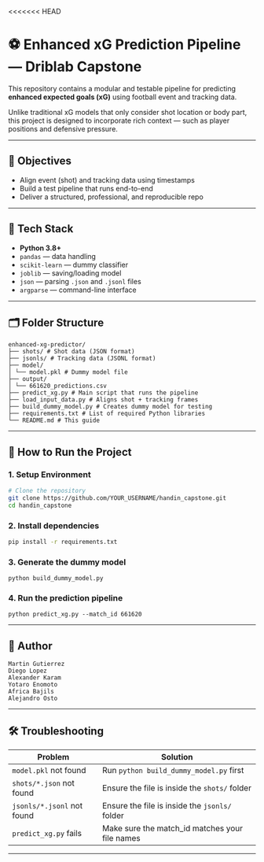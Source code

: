 <<<<<<< HEAD
# ⚽ Enhanced xG Prediction Pipeline — Driblab Capstone

This repository contains a modular and testable pipeline for predicting **enhanced expected goals (xG)** using football event and tracking data.

Unlike traditional xG models that only consider shot location or body part, this project is designed to incorporate rich context — such as player positions and defensive pressure.

---

## 🎯 Objectives

- Align event (shot) and tracking data using timestamps
- Build a test pipeline that runs end-to-end
- Deliver a structured, professional, and reproducible repo

---

## 🧰 Tech Stack

- **Python 3.8+**
- `pandas` — data handling
- `scikit-learn` — dummy classifier
- `joblib` — saving/loading model
- `json` — parsing `.json` and `.jsonl` files
- `argparse` — command-line interface

---

## 🗂️ Folder Structure
```
enhanced-xg-predictor/
├── shots/ # Shot data (JSON format)
├── jsonls/ # Tracking data (JSONL format)
├── model/
│ └── model.pkl # Dummy model file
├── output/
│ └── 661620_predictions.csv
├── predict_xg.py # Main script that runs the pipeline
├── load_input_data.py # Aligns shot + tracking frames
├── build_dummy_model.py # Creates dummy model for testing
├── requirements.txt # List of required Python libraries
└── README.md # This guide
```

---

## 🚀 How to Run the Project

### 1. Setup Environment

```bash
# Clone the repository
git clone https://github.com/YOUR_USERNAME/handin_capstone.git
cd handin_capstone
```

### 2. Install dependencies

```bash
pip install -r requirements.txt
```

### 3. Generate the dummy model

```
python build_dummy_model.py
```

### 4. Run the prediction pipeline

```
python predict_xg.py --match_id 661620
```

---
## 👤 Author
```
Martin Gutierrez
Diego Lopez
Alexander Karam
Yotaro Enomoto
Africa Bajils
Alejandro Osto
```
---

## 🛠️ Troubleshooting

| Problem                   | Solution                                              |
|---------------------------|-------------------------------------------------------|
| `model.pkl` not found     | Run `python build_dummy_model.py` first               |
| `shots/*.json` not found  | Ensure the file is inside the `shots/` folder         |
| `jsonls/*.jsonl` not found| Ensure the file is inside the `jsonls/` folder        |
| `predict_xg.py` fails     | Make sure the match_id matches your file names        |

---

